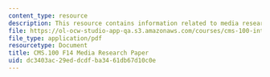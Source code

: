 ```yaml
---
content_type: resource
description: This resource contains information related to media research paper.
file: https://ol-ocw-studio-app-qa.s3.amazonaws.com/courses/cms-100-introduction-to-media-studies-fall-2014/dc3403ac29eddcdfba3461db67d10c0e_MITCMS_100F14_MediaResrch.pdf
file_type: application/pdf
resourcetype: Document
title: CMS.100 F14 Media Research Paper
uid: dc3403ac-29ed-dcdf-ba34-61db67d10c0e
---
```

